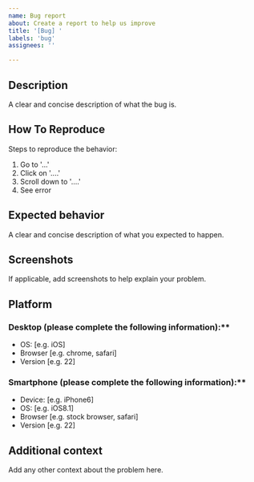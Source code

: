 ```yaml
---
name: Bug report
about: Create a report to help us improve
title: '[Bug] '
labels: 'bug'
assignees: ''

---
```


## Description

A clear and concise description of what the bug is.

## How To Reproduce

Steps to reproduce the behavior:
1. Go to '...'
2. Click on '....'
3. Scroll down to '....'
4. See error

## Expected behavior

A clear and concise description of what you expected to happen.

## Screenshots

If applicable, add screenshots to help explain your problem.

## Platform
### Desktop (please complete the following information):**
 - OS: [e.g. iOS]
 - Browser [e.g. chrome, safari]
 - Version [e.g. 22]

### Smartphone (please complete the following information):**
 - Device: [e.g. iPhone6]
 - OS: [e.g. iOS8.1]
 - Browser [e.g. stock browser, safari]
 - Version [e.g. 22]

## Additional context
Add any other context about the problem here.
